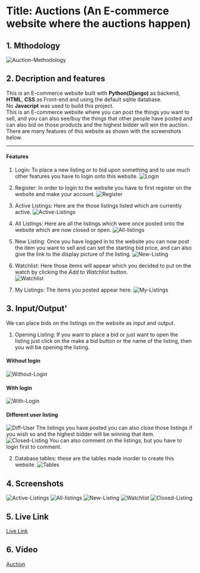 # Title: Auctions (An E-commerce website where the auctions happen)

## 1. Mthodology 
![Auction-Methodology](screenshots/auctions.png)

## 2. Decription and features
This is an E-commerce website built with **Python(Django)** as backend, **HTML**, **CSS** as Front-end and using the default sqlite database.  
No **Javacript** was used to build this project.  
This is an E-commerce website where you can post the things you want to sell, and you can also see/buy the things that other people have posted and can also bid on those products and the highest bidder will win the auction.  
There are many features of this website as shown with the screenshots below.
***

#### Features

1. Login:
To place a new listing or to bid upon something and to use much other features you have to login onto this website.
![Login](screenshots/login.png)

2. Register:
In order to login to the website you have to first register on the website and make your account.
![Register](screenshots/register.png)
   
3. Active Listings:
Here are the those listings listed which are currently active.
![Active-Listings](screenshots/index.png)
   
4. All Listings:
Here are all the listings which were once posted onto the website which are now closed or open.
![All-listings](screenshots/alllistings.png)
   
5. New Listing:
Once you have logged in to the website you can now post the item you want to sell and can set the starting bid price, and can also give the link to the display picture of the listing.
![New-Listing](screenshots/new-listing.png)
   
6. Watchlist:
Here those items will appear which you decided to put on the watch by clicking the *Add to Watchlist* button.  
![Watchlist](screenshots/watchlist.png)
   
7. My Listings:
The items you posted appear here.
![My-Listings](screenshots/mylistings-page.png)
 
## 3. Input/Output'
We can place bids on the listings on the website as input and output.
1. Opening Listing:
If you want to place a bid or just want to open the listing just click on the make a bid button or the name of the listing, then you will be opening the listing.
#### Without login
![Without-Login](screenshots/listing-without-login.png)
#### With login
![With-Login](screenshots/inside-curruser-listing.png)
#### Different user listing
![Diff-User](screenshots/differentuser-listing.png)
The listings you have posted you can also close those listings if you wish so and the highest bidder will be winning that item.
![Closed-Listing](screenshots/closed-listing.png)
You can also comment on the listings, but you have to login first to comment.

2. Database tables:
these are the tables made inorder to create this website.
![Tables](screenshots/database-tables.png)
    
## 4. Screenshots
![Active-Listings](screenshots/index.png)
![All-listings](screenshots/alllistings.png)
![New-Listing](screenshots/new-listing.png)
![Watchlist](screenshots/watchlist.png)
![Closed-Listing](screenshots/closed-listing.png)

## 5. Live Link
[Live Link](http://architkapoor13.pythonanywhere.com/)

## 6. Video
[Auction](https://www.youtube.com/watch?v=zfJINDrpbqo)


